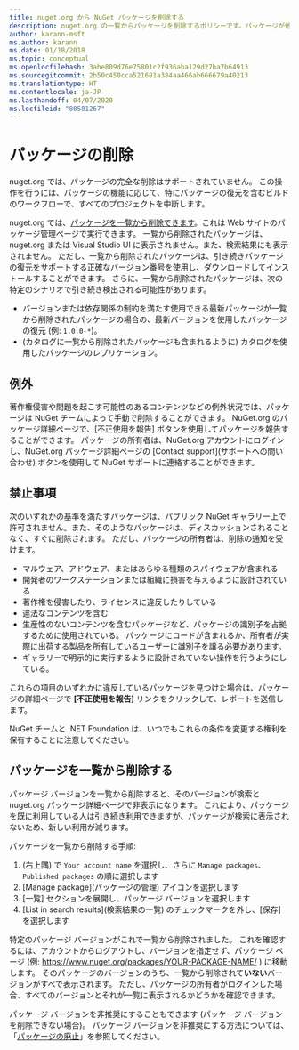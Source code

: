 ```yaml
---
title: nuget.org から NuGet パッケージを削除する
description: nuget.org の一覧からパッケージを削除するポリシーです。パッケージが他のポリシーに違反しない限り、完全な削除はサポートされません。
author: karann-msft
ms.author: karann
ms.date: 01/18/2018
ms.topic: conceptual
ms.openlocfilehash: 3abe809d76e75801c2f936aba129d27ba7b64913
ms.sourcegitcommit: 2b50c450cca521681a384aa466ab666679a40213
ms.translationtype: HT
ms.contentlocale: ja-JP
ms.lasthandoff: 04/07/2020
ms.locfileid: "80581267"
---
```

# <a name="deleting-packages"></a>パッケージの削除

nuget.org では、パッケージの完全な削除はサポートされていません。 この操作を行うには、パッケージの機能に応じて、特にパッケージの復元を含むビルドのワークフローで、すべてのプロジェクトを中断します。

nuget.org では、[パッケージを一覧から削除できます](#unlisting-a-package)。これは Web サイトのパッケージ管理ページで実行できます。 一覧から削除されたパッケージは、nuget.org または Visual Studio UI に表示されません。また、検索結果にも表示されません。 ただし、一覧から削除されたパッケージは、引き続きパッケージの復元をサポートする正確なバージョン番号を使用し、ダウンロードしてインストールすることができます。 さらに、一覧から削除されたパッケージは、次の特定のシナリオで引き続き検出される可能性があります。

- バージョンまたは依存関係の制約を満たす使用できる最新パッケージが一覧から削除されたパッケージの場合の、最新バージョンを使用したパッケージの復元 (例: `1.0.0-*`)。
- (カタログに一覧から削除されたパッケージも含まれるように) カタログを使用したパッケージのレプリケーション。

## <a name="exceptions"></a>例外

著作権侵害や問題を起こす可能性のあるコンテンツなどの例外状況では、パッケージは NuGet チームによって手動で削除することができます。 NuGet.org のパッケージ詳細ページで、[不正使用を報告] ボタンを使用してパッケージを報告することができます。 パッケージの所有者は、NuGet.org アカウントにログインし、NuGet.org パッケージ詳細ページの [Contact support]\(サポートへの問い合わせ\) ボタンを使用して NuGet サポートに連絡することができます。

## <a name="prohibited-use"></a>禁止事項

次のいずれかの基準を満たすパッケージは、パブリック NuGet ギャラリー上で許可されません。また、そのようなパッケージは、ディスカッションされることなく、すぐに削除されます。 ただし、パッケージの所有者は、削除の通知を受けます。

- マルウェア、アドウェア、またはあらゆる種類のスパイウェアが含まれる
- 開発者のワークステーションまたは組織に損害を与えるように設計されている
- 著作権を侵害したり、ライセンスに違反したりしている
- 違法なコンテンツを含む
- 生産性のないコンテンツを含むパッケージなど、パッケージの識別子を占拠するために使用されている。 パッケージにコードが含まれるか、所有者が実際に出荷する製品を所有しているユーザーに識別子を譲る必要があります。
- ギャラリーで明示的に実行するように設計されていない操作を行うようにしている。

これらの項目のいずれかに違反しているパッケージを見つけた場合は、パッケージの詳細ページで **[不正使用を報告]** リンクをクリックして、レポートを送信します。

NuGet チームと .NET Foundation は、いつでもこれらの条件を変更する権利を保有することに注意してください。

## <a name="unlisting-a-package"></a>パッケージを一覧から削除する
パッケージ バージョンを一覧から削除すると、そのバージョンが検索と nuget.org パッケージ詳細ページで非表示になります。 これにより、パッケージを既に利用している人は引き続き利用できますが、パッケージが検索に表示されないため、新しい利用が減ります。

パッケージを一覧から削除する手順:

1. (右上隅) で `Your account name` を選択し、さらに `Manage packages`、`Published packages` の順に選択します
1. [Manage package]\(パッケージの管理\) アイコンを選択します
1. [一覧] セクションを展開し、パッケージ バージョンを選択します
1. [List in search results]\(検索結果の一覧\) のチェックマークを外し、[保存] を選択します

特定のパッケージ バージョンがこれで一覧から削除されました。 これを確認するには、アカウントからログアウトし、バージョンを指定せず、パッケージ ページ (例: https://www.nuget.org/packages/YOUR-PACKAGE-NAME/ ) に移動します。 そのパッケージのバージョンのうち、一覧から削除されて**いない**バージョンがすべで表示されます。 ただし、パッケージの所有者がログインした場合、すべてのバージョンとそれが一覧に表示されるかどうかを確認できます。

パッケージ バージョンを非推奨にすることもできます (パッケージ バージョンを削除できない場合)。 パッケージ バージョンを非推奨にする方法については、「[パッケージの廃止](../deprecate-packages.md)」を参照してください。

